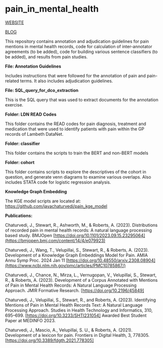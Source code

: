 # pain_in_mental_health


[WEBSITE](https://sites.google.com/view/pain-mental-health/)

[BLOG](https://www.maudsleybrc.nihr.ac.uk/posts/2023/august/identifying-mentions-of-pain-in-mental-health-records-text-a-natural-language-processing-approach/)


This repository contains annotation and adjudication guidelines for pain mentions in mental health records, code for calculation of inter-annotator agreements (to be added), code for building various sentence classifiers (to be added), and results from pain studies.

**File: Annotation Guidelines**

Includes instructions that were followed for the annotation of pain and pain-related terms. 
It also includes adjudication guidelines.

**File: SQL_query_for_dco_extraction**

This is the SQL query that was used to extract documents for the annotation exercise.

**Folder: LDN READ Codes**

This folder contains the READ codes for pain diagnosis, treatment and medication that were used to identify patients with pain within the GP records of Lambeth DataNet.

**Folder: classifier**

This folder contains the scripts to train the BERT and non-BERT models

**Folder: cohort**

This folder contains scripts to explore the descriptives of the cohort in question, and generate venn diagrams to examine various overlaps. Also includes STATA code for logistic regression analysis.

**Knowledge Graph Embedding**

The KGE model scripts are located at: https://github.com/jayachaturvedi/pain_kge_model

**Publications:**

Chaturvedi, J., Stewart, R., Ashworth, M., & Roberts, A. (2023). Distributions of recorded pain in mental health records: A natural language processing based study. BMJOpen [https://doi.org/10.1101/2023.09.15.23295064](https://bmjopen.bmj.com/content/14/4/e079923)

Chaturvedi, J., Wang, T., Velupillai, S., Stewart, R., & Roberts, A. (2023). Development of a Knowledge Graph Embeddings Model for Pain. AMIA Annu Symp Proc. 2024 Jan 11 [https://doi.org/10.48550/arxiv.2308.08904](https://www.ncbi.nlm.nih.gov/pmc/articles/PMC10785867/)

Chaturvedi, J., Chance, N., Mirza, L., Vernugopan, V., Velupillai, S., Stewart, R., & Roberts, A. (2023). Development of a Corpus Annotated with Mentions of Pain in Mental Health Records: A Natural Language Processing Approach. JMIR Formative Research. [https://doi.org/10.2196/45849]

Chaturvedi, J., Velupillai, S., Stewart, R., and Roberts, A. (2023). Identifying Mentions of Pain in Mental Health Records Text: A Natural Language Processing Approach. Studies in Health Technology and Informatics, 310, 695–699. [https://doi.org/10.3233/SHTI231054] Awarded Best Student Paper at MEDINFO 2023.

Chaturvedi, J., Mascio, A., Velupillai, S. U., & Roberts, A. (2021). Development of a lexicon for pain. Frontiers in Digital Health, 3, 778305. [https://doi.org/10.3389/fdgth.2021.778305]


